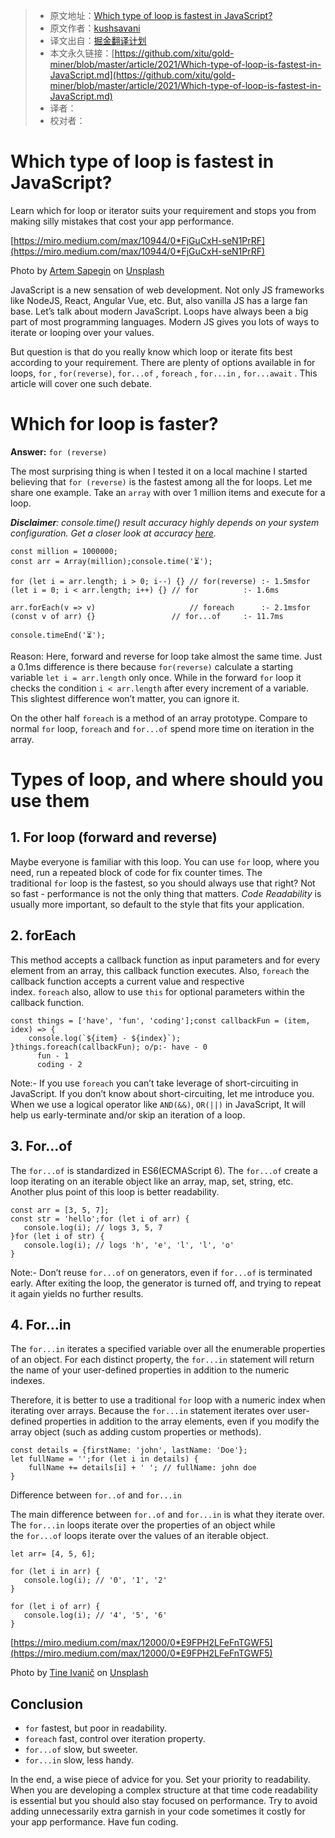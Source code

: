 > * 原文地址：[Which type of loop is fastest in JavaScript?](https://medium.com/javascript-in-plain-english/which-type-of-loop-is-fastest-in-javascript-ec834a0f21b9)
> * 原文作者：[kushsavani](https://kushsavani.medium.com/)
> * 译文出自：[掘金翻译计划](https://github.com/xitu/gold-miner)
> * 本文永久链接：[https://github.com/xitu/gold-miner/blob/master/article/2021/Which-type-of-loop-is-fastest-in-JavaScript.md](https://github.com/xitu/gold-miner/blob/master/article/2021/Which-type-of-loop-is-fastest-in-JavaScript.md)
> * 译者：
> * 校对者：

# Which type of loop is fastest in JavaScript?
Learn which for loop or iterator suits your requirement and stops you from making silly mistakes that cost your app performance.

[https://miro.medium.com/max/10944/0*FjGuCxH-seN1PrRF](https://miro.medium.com/max/10944/0*FjGuCxH-seN1PrRF)

Photo by [Artem Sapegin](https://unsplash.com/@sapegin?utm_source=medium&utm_medium=referral) on [Unsplash](https://unsplash.com/?utm_source=medium&utm_medium=referral)

JavaScript is a new sensation of web development. Not only JS frameworks like NodeJS, React, Angular Vue, etc. But, also vanilla JS has a large fan base. Let’s talk about modern JavaScript. Loops have always been a big part of most programming languages. Modern JS gives you lots of ways to iterate or looping over your values.

But question is that do you really know which loop or iterate fits best according to your requirement. There are plenty of options available in for loops, `for` , `for(reverse)`, `for...of` , `foreach` , `for...in` , `for...await` . This article will cover one such debate.

# **Which for loop is faster?**

**Answer:** `for (reverse)`

The most surprising thing is when I tested it on a local machine I started believing that `for (reverse)` is the fastest among all the for loops. Let me share one example. Take an `array` with over 1 million items and execute for a loop.

***Disclaimer**: console.time() result accuracy highly depends on your system configuration. Get a closer look at accuracy [here](https://johnresig.com/blog/accuracy-of-javascript-time/).*

```
const million = 1000000; 
const arr = Array(million);console.time('⏳');

for (let i = arr.length; i > 0; i--) {} // for(reverse) :- 1.5msfor (let i = 0; i < arr.length; i++) {} // for          :- 1.6ms

arr.forEach(v => v)                     // foreach      :- 2.1msfor (const v of arr) {}                 // for...of     :- 11.7ms

console.timeEnd('⏳');
```

Reason: Here, forward and reverse for loop take almost the same time. Just a 0.1ms difference is there because `for(reverse)` calculate a starting variable `let i = arr.length` only once. While in the forward `for` loop it checks the condition `i < arr.length` after every increment of a variable. This slightest difference won’t matter, you can ignore it.

On the other half `foreach` is a method of an array prototype. Compare to normal `for` loop, `foreach` and `for...of` spend more time on iteration in the array.

# **Types of loop, and where should you use them**

## **1. For loop (forward and reverse)**

Maybe everyone is familiar with this loop. You can use `for` loop, where you need, run a repeated block of code for fix counter times. The traditional `for` loop is the fastest, so you should always use that right? Not so fast - performance is not the only thing that matters. *Code Readability* is usually more important, so default to the style that fits your application.

## **2. forEach**

This method accepts a callback function as input parameters and for every element from an array, this callback function executes. Also, `foreach` the callback function accepts a current value and respective index. `foreach` also, allow to use `this` for optional parameters within the callback function.

```
const things = ['have', 'fun', 'coding'];const callbackFun = (item, idex) => {
    console.log(`${item} - ${index}`);
}things.foreach(callbackFun); o/p:- have - 0
      fun - 1
      coding - 2
```

Note:- If you use `foreach` you can’t take leverage of short-circuiting in JavaScript. If you don’t know about short-circuiting, let me introduce you. When we use a logical operator like `AND(&&)`, `OR(||)` in JavaScript, It will help us early-terminate and/or skip an iteration of a loop.

## **3. For…of**

The `for...of` is standardized in ES6(ECMAScript 6). The `for...of` create a loop iterating on an iterable object like an array, map, set, string, etc. Another plus point of this loop is better readability.

```
const arr = [3, 5, 7];
const str = 'hello';for (let i of arr) {
   console.log(i); // logs 3, 5, 7
}for (let i of str) {
   console.log(i); // logs 'h', 'e', 'l', 'l', 'o'
}
```

Note:- Don’t reuse `for...of` on generators, even if `for...of` is terminated early. After exiting the loop, the generator is turned off, and trying to repeat it again yields no further results.

## **4. For…in**

The `for...in` iterates a specified variable over all the enumerable properties of an object. For each distinct property, the `for...in` statement will return the name of your user-defined properties in addition to the numeric indexes.

Therefore, it is better to use a traditional `for` loop with a numeric index when iterating over arrays. Because the `for...in` statement iterates over user-defined properties in addition to the array elements, even if you modify the array object (such as adding custom properties or methods).

```
const details = {firstName: 'john', lastName: 'Doe'};
let fullName = '';for (let i in details) {
    fullName += details[i] + ' '; // fullName: john doe
}
```

Difference between `for..of` and `for...in`

The main difference between `for..of` and `for...in` is what they iterate over. The `for...in` loops iterate over the properties of an object while the `for...of` loops iterate over the values of an iterable object.

```
let arr= [4, 5, 6];

for (let i in arr) {
   console.log(i); // '0', '1', '2'
}

for (let i of arr) {
   console.log(i); // '4', '5', '6'
}
```

[https://miro.medium.com/max/12000/0*E9FPH2LFeFnTGWF5](https://miro.medium.com/max/12000/0*E9FPH2LFeFnTGWF5)

Photo by [Tine Ivanič](https://unsplash.com/@tine999?utm_source=medium&utm_medium=referral) on [Unsplash](https://unsplash.com/?utm_source=medium&utm_medium=referral)

## **Conclusion**

- `for` fastest, but poor in readability.
- `foreach` fast, control over iteration property.
- `for...of` slow, but sweeter.
- `for...in` slow, less handy.

In the end, a wise piece of advice for you. Set your priority to readability. When you are developing a complex structure at that time code readability is essential but you should also stay focused on performance. Try to avoid adding unnecessarily extra garnish in your code sometimes it costly for your app performance. Have fun coding.
